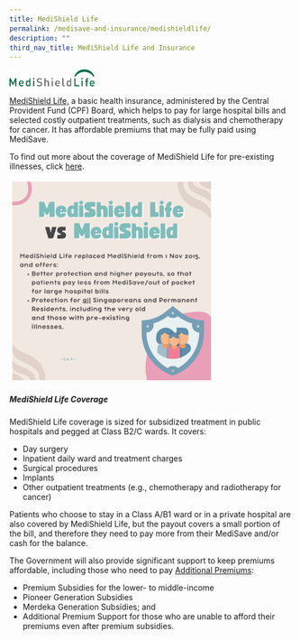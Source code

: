 ```yaml
---
title: MediShield Life
permalink: /medisave-and-insurance/medishieldlife/
description: ""
third_nav_title: MediShield Life and Insurance
---
```

<img src="images/msl-new.png" style="max-width: 30%; margin: 0px;">

<a href="https://www.moh.gov.sg/cost-financing/healthcare-schemes-subsidies/medishield-life">MediShield Life,</a>
a basic health insurance, administered by the Central Provident Fund (CPF) Board, which helps to pay for large hospital bills and selected costly outpatient treatments, such as dialysis and chemotherapy for cancer. It has affordable premiums that may be fully paid using MediSave.

To find out more about the coverage of MediShield Life for pre-existing illnesses, click [here](https://www.moh.gov.sg/home/our-healthcare-system/medishield-life/what-is-medishield-life/coverage-for-pre-existing-conditions).

<img src="images/Medishield-life1.png" style="vertical-align: middle; max-width: 70%; margin: 5px;">

##### MediShield Life Coverage
MediShield Life coverage is sized for subsidized treatment in public hospitals and pegged at Class B2/C wards. It covers:
* Day surgery
* Inpatient daily ward and treatment charges
* Surgical procedures
* Implants
* Other outpatient treatments (e.g., chemotherapy and radiotherapy for cancer)<br>

Patients who choose to stay in a Class A/B1 ward or in a private hospital are also covered by MediShield Life, but the payout covers a small portion of the bill, and therefore they need to pay more from their MediSave and/or cash for the balance.


The Government will also provide significant support to keep premiums affordable, including those who need to pay [Additional Premiums](https://www.moh.gov.sg/cost-financing/healthcare-schemes-subsidies/medishield-life/medishield-life-premiums-and-subsidies):

*   Premium Subsidies for the lower- to middle-income
*   Pioneer Generation Subsidies 
*   Merdeka Generation Subsidies; and
*   Additional Premium Support for those who are unable to afford their premiums even after premium subsidies.